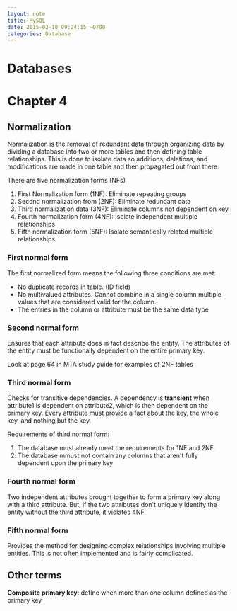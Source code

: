 ```yaml
---
layout: note
title: MySQL
date: 2015-02-18 09:24:15 -0700
categories: Database
---
```


# Databases

# Chapter 4

## Normalization

Normalization is the removal of redundant data through organizing data by dividing a database
into two or more tables and then defining table relationships. This is done to isolate data so additions,
deletions, and modifications are made in one table and then propagated out from there.

There are five normalization forms (NFs)
1. First Normalization form (1NF): Eliminate repeating groups
2. Second normalization from (2NF): Eliminate redundant data
3. Third normalization data (3NF): Eliminate columns not dependent on key
4. Fourth normalization form (4NF): Isolate independent multiple relationships
5. Fifth normalization form (5NF): Isolate semantically related multiple relationships

### First normal form

The first normalized form means the following three conditions are met:

- No duplicate records in table. (ID field)
- No multivalued attributes. Cannot combine in a single column multiple values
that are considered valid for the column.
- The entries in the column or attribute must be the same data type

###  Second normal form

Ensures that each attribute does in fact describe the entity. The attributes of the entity
must be functionally dependent on the entire primary key.

Look at page 64 in MTA study guide for examples of 2NF tables

### Third normal form

Checks for transitive dependencies. A dependency is __transient__ when attribute1 is dependent on attribute2,
which is then dependent on the primary key. Every attribute must provide a fact about the key, the whole key, and nothing
but the key.

Requirements of third normal form:

1. The database must already meet the requirements for 1NF and 2NF.
2. The database mmust not contain any columns that aren't fully dependent upon the primary key

### Fourth normal form

Two independent attributes brought together to form a primary key along with a third attribute. But,
if the two attributes don't uniquely identify the entity without the third attribute, it violates 4NF.

### Fifth normal form

Provides the method for designing complex relationships involving multiple entities.
This is not often implemented and is fairly complicated.

## Other terms

__Composite primary key__: define when more than one column defined as the primary key
